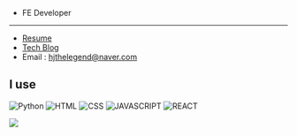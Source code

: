- FE Developer

<hr />

- [Resume](https://kimhyeongjun.notion.site/Kim-Hyeongjun-0651a0629acd4d9486f0ccdac838a2f5)
- [Tech Blog](https://hjkim95.tistory.com/)
- Email : hjthelegend@naver.com

## I use
![Python](https://img.shields.io/badge/Python-3766AB?style=flat-square&logo=Python&logoColor=white)
![HTML](https://img.shields.io/badge/HTML-E34F26?style=flat-square&logo=HTML5&logoColor=white)
![CSS](https://img.shields.io/badge/CSS-1572B6?style=flat-square&logo=CSS3&logoColor=white)
![JAVASCRIPT](https://img.shields.io/badge/JavaScript-F7DF1E?style=flat-square&logo=JavaScript&logoColor=white)
![REACT](https://img.shields.io/badge/React-61DAFB?style=flat-square&logo=React&logoColor=white)

<img src="http://mazassumnida.wtf/api/v2/generate_badge?boj=twintinssk">
